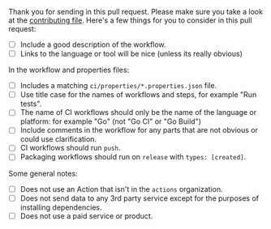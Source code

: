 Thank you for sending in this pull request. Please make sure you take a look at the [contributing file](CONTRIBUTING.md). Here's a few things for you to consider in this pull request:

- [ ] Include a good description of the workflow.
- [ ] Links to the language or tool will be nice (unless its really obvious)

In the workflow and properties files:

- [ ] Includes a matching `ci/properties/*.properties.json` file.
- [ ] Use title case for the names of workflows and steps, for example "Run tests".
- [ ] The name of CI workflows should only be the name of the language or platform: for example "Go" (not "Go CI" or "Go Build")
- [ ] Include comments in the workflow for any parts that are not obvious or could use clarification.
- [ ] CI workflows should run `push`.
- [ ] Packaging workflows should run on `release` with `types: [created]`.

Some general notes:

- [ ] Does not use an Action that isn't in the `actions` organization.
- [ ] Does not send data to any 3rd party service except for the purposes of installing dependencies.
- [ ] Does not use a paid service or product.
